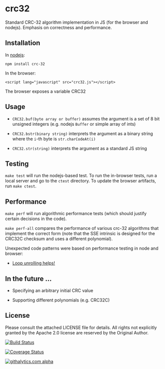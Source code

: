 # crc32

Standard CRC-32 algorithm implementation in JS (for the browser and nodejs).
Emphasis on correctness and performance.

## Installation

In [nodejs](https://www.npmjs.org/package/crc-32):

    npm install crc-32

In the browser:

    <script lang="javascript" src="crc32.js"></script>

The browser exposes a variable CRC32

## Usage

- `CRC32.buf(byte array or buffer)` assumes the argument is a set of 8 bit
  unsigned integers (e.g. nodejs `Buffer` or simple array of ints)

- `CRC32.bstr(binary string)` interprets the argument as a binary string where
  the `i`-th byte is `str.charCodeAt(i)`

- `CRC32.str(string)` interprets the argument as a standard JS string

## Testing

`make test` will run the nodejs-based test.  To run the in-browser tests, run a
local server and go to the `ctest` directory.  To update the browser artifacts,
run `make ctest`.

## Performance

`make perf` will run algorithmic performance tests (which should justify certain
decisions in the code).  

`make perf-all` compares the performance of various crc-32 algorithms that
implement the correct form (note that the SSE intrinsic is designed for the 
CRC32C checksum and uses a different polynomial).

Unexpected code patterns were based on performance testing in node and browser:

- [Loop unrolling helps!](http://jsperf.com/crc32-table/2)

## In the future ... 

- Specifying an arbitrary initial CRC value

- Supporting different polynomials (e.g. CRC32C)

## License

Please consult the attached LICENSE file for details.  All rights not explicitly
granted by the Apache 2.0 license are reserved by the Original Author.

[![Build Status](https://travis-ci.org/SheetJS/js-crc32.svg?branch=master)](https://travis-ci.org/SheetJS/js-crc32)

[![Coverage Status](https://img.shields.io/coveralls/SheetJS/js-crc32/master.svg)](https://coveralls.io/r/SheetJS/js-crc32?branch=master)

[![githalytics.com alpha](https://cruel-carlota.pagodabox.com/ee0e89f8b1d5b861ffbf264b8ce329a6 "githalytics.com")](http://githalytics.com/SheetJS/js-crc32)

